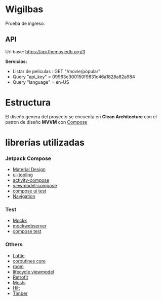 # Wigilbas
Prueba de ingreso.

## API
Url base: https://api.themoviedb.org/3

**Servicios:**
* Listar de peliculas : GET "/movie/popular"
* Query "api_key" = 09963e300150f9831c46a1828a82a984
* Query "language" = en-US

# Estructura
El diseño genera del proyecto se encuenta en **Clean Architecture** con el patron de diseño **MVVM** con [Compose](https://developer.android.com/jetpack/compose)

# librerías utilizadas
### Jetpack Compose
* [Material Design](https://material.io/blog/jetpack-compose-beta)
* [ui-tooling](https://developer.android.com/jetpack/compose/layouts/material?hl=es-419)
* [activity-compose](https://developer.android.com/jetpack/compose/layouts/material?hl=es-419)
* [viewmodel-compose](https://developer.android.com/jetpack/compose/layouts/material?hl=es-419)
* [compose ui test](https://developer.android.com/jetpack/compose/testing?hl=es-419)
* [Navigation](https://github.com/googlecodelabs/android-navigation](https://developer.android.com/jetpack/compose/navigation?hl=es-419))

### Test

* [Mockk](https://github.com/mirtizakh/Android-Mockk)
* [mockwebserver](https://github.com/square/okhttp/tree/master/mockwebserver)
* [compose test](https://developer.android.com/jetpack/compose/testing?hl=es-419)


### Others

* [Lottie](https://github.com/airbnb/lottie/blob/master/android-compose.md)
* [coroutines core](https://github.com/Kotlin/kotlinx.coroutines)
* [room](https://developer.android.com/training/data-storage/room)
* [lifecycle viewmodel](https://github.com/androidx/androidx)
* [Retrofit](https://github.com/square/retrofit)
* [Moshi](https://github.com/square/moshi)
* [Hilt](https://github.com/googlecodelabs/android-hilt)
* [Timber](https://github.com/JakeWharton/timber)
